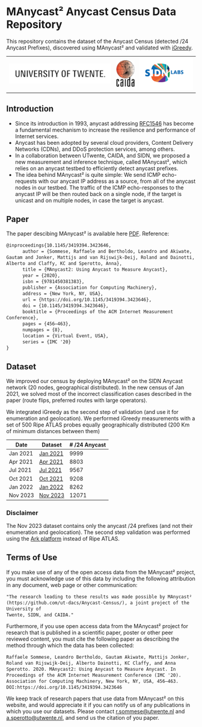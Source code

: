 # MAnycast² Anycast Census Data Repository
This repository contains the dataset of the Anycast Census (detected /24 Anycast Prefixes), discovered using MAnycast² and validated with [iGreedy](https://anycast.telecom-paristech.fr/dataset/).

<div>
   <table width="100%" height="100%" align="center" valign="center">
   <tr><td>
<img style="float: center;" src="images/ut.jpg?raw=true"/>
   </td><td>
<img style="float: center;" src="images/caida.png?raw=true"/>
   </td><td>
<img style="float: center;" src="images/SIDNlabs_Logo.png?raw=true"/>
   </td></tr>
   </table>
</div>


## Introduction
- Since its introduction in 1993, anycast addressing [RFC1546](https://tools.ietf.org/html/rfc1546) has become a fundamental mechanism to increase the  resilience and performance of Internet services.
- Anycast has been adopted by several cloud providers, Content Delivery Networks (CDNs), and DDoS protection services, among others.
- In a collaboration between UTwente, CAIDA, and SIDN, we proposed a new measurement and inference technique, called MAnycast², which relies on an anycast testbed to efficiently detect anycast prefixes.
- The idea behind MAnycast² is quite simple: We send ICMP echo-requests with our anycast IP address as a source, from all of the anycast nodes in our testbed. The traffic of the ICMP echo-responses to the anycast IP will be then routed back on a single node, if the target is unicast and on multiple nodes, in case the target is anycast.
## Paper
The paper descibing MAnycast² is available here [PDF](https://www.caida.org/publications/papers/2020/manycast2/manycast2.pdf). Reference:
```
@inproceedings{10.1145/3419394.3423646,
      author = {Sommese, Raffaele and Bertholdo, Leandro and Akiwate, Gautam and Jonker, Mattijs and van Rijswijk-Deij, Roland and Dainotti, Alberto and Claffy, KC and Sperotto, Anna},
      title = {MAnycast2: Using Anycast to Measure Anycast},
      year = {2020},
      isbn = {9781450381383},
      publisher = {Association for Computing Machinery},
      address = {New York, NY, USA},
      url = {https://doi.org/10.1145/3419394.3423646},
      doi = {10.1145/3419394.3423646},
      booktitle = {Proceedings of the ACM Internet Measurement Conference},
      pages = {456–463},
      numpages = {8},
      location = {Virtual Event, USA},
      series = {IMC '20}
}
```
## Dataset
We improved our census by deploying MAnycast² on the SIDN Anycast network (20 nodes, geographical distributed).
In the new census of Jan 2021, we solved most of the incorrect classification cases described in the paper 
(route flips, preferred routes with large operators).


We integrated iGreedy as the second step of validation (and use it for enumeration and geolocation).
We performed iGreedy measurements with a set of 500 Ripe ATLAS probes equally geographically distributed (200 Km of minimum distances between them)


|Date       |          Dataset |  # /24 Anycast|
|-----------|------------------|---------------|
|Jan 2021   |    [Jan 2021](dataset/jan2021.json)  |           9999|
|Apr 2021   |    [Apr 2021](dataset/apr2021.json)  |           8803|
|Jul 2021   |    [Jul 2021](dataset/jul2021.json)  |           9567|
|Oct 2021   |    [Oct 2021](dataset/oct2021.json)  |           9208|
|Jan 2022   |    [Jan 2022](dataset/jan2022.json)  |           8262|
|Nov 2023   |    [Nov 2023](dataset/nov2023.csv)   |          12071|

### Disclaimer
The Nov 2023 dataset contains only the anycast /24 prefixes (and not their enumeration and geolocation).
The second step validation was performed using the [Ark platform](https://www.caida.org/projects/ark/) instead of Ripe ATLAS.

## Terms of Use
If you make use of any of the open access data from the MAnycast² project,
you must acknowledge use of this data by including the following attribution
in any document, web page or other communication:
```
"The research leading to these results was made possible by MAnycast²
(https://github.com/ut-dacs/Anycast-Census/), a joint project of the University of
Twente, SIDN, and CAIDA."
```

Furthermore, if you use open access data from the MAnycast² project for
research that is published in a scientific paper, poster or other peer
reviewed content, you must cite the following paper as describing the
method through which the data has been collected:
```
Raffaele Sommese, Leandro Bertholdo, Gautam Akiwate, Mattijs Jonker, Roland van Rijswijk-Deij, Alberto Dainotti, KC Claffy, and Anna Sperotto. 2020. MAnycast2: Using Anycast to Measure Anycast. In Proceedings of the ACM Internet Measurement Conference (IMC '20). Association for Computing Machinery, New York, NY, USA, 456–463. DOI:https://doi.org/10.1145/3419394.3423646
```
We keep track of research papers that use data from MAnycast² on this website,
and would appreciate it if you can notify us of any publications in which you
use our datasets. Please contact r.sommese@utwente.nl and
a.sperotto@utwente.nl, and send us the citation of you paper.
